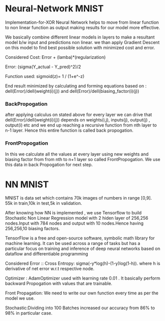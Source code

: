 # Neural-Network MNIST
Implementation-for-XOR
Neural Network helps to move from linear function to non linear function as output making results for our model more effective.

We basically combine different linear models in layers to make a resultant model b/w input and predictions non linear.
we than apply Gradient Descent on this model to find best possible solution with minimized cost and error.

Considered Cost: Error + (lamba)*(regularization)                                                                                                                                  

Error: (sigma(Y_actual - Y_pred)^2)/2

Function used: sigmoid(z)= 1 / (1+e^-z)


End result minimized by calculating and forming equations based on : dell(Error)/dell(weight(i)(j))  and  dell(Error)/dell(biasing_factor(i)(j))

### BackPropogation
after applying calculus on stated above for every layer we can drive that  dell(Error)/dell(weight(i)(j)) depends on weights(i,j), inputs(j), output(j) , output(i) etc and we end up reaching a recursive function from nth layer to n-1 layer. Hence this entire function is called back propogation. 

### FrontPropogation
In this we calculate all the values at every layer using new weights and biasing factor from from nth to n+1 layer so called FrontPropogation. We use this data in back Propogation for next step.


# NN MNIST
MNIST is data set which contains 70k images of numbers in range [0,9]. 55k in train,10k in test,5k in validation.

After knowing how NN is implemented , we use Tensorflow to build Stochastic Non Linear Regression model with 2 hiden layer of 256,256 nodes.Input with 784 nodes and output with 10 nodes.Hence having 256,256,10 biasing factors.

TensorFlow is a free and open-source software, symbolic math library for machine learning. It can be used across a range of tasks but has a particular focus on training and inference of deep neural networks based on dataflow and differentiable programming

Considered Error :: Cross Entropy: sigma(-y*log(h)-(1-y)log(1-h)).             where h is derivative of net error w.r.t respective node.

Optimizer : AdamOptimizer used with learning rate 0.01 . It basically perform backward Propogation with values that are trainable.

Front Propagation: We need to write our own function every time as per the model we use.

Stochastic:Dividing into 100 Batches increased our accuracy from 86% to 98% in particular case.
